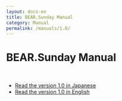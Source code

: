 ```yaml
---
layout: docs-en
title: BEAR.Sunday Manual
category: Manual
permalink: /manuals/1.0/
---
```


# BEAR.Sunday Manual

<br>
<ul>
  <li>
    <a href="/manuals/1.0/ja/index.html">Read the version 1.0 in Japanese</a>
  </li>
  <li>
    <a href="/manuals/1.0/en/index.html">Read the version 1.0 in English</a>
  </li>
</ul>
